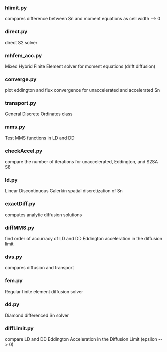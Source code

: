 ### hlimit.py
compares difference between Sn and moment equations as cell width --> 0
### direct.py
direct S2 solver
### mhfem_acc.py
Mixed Hybrid Finite Element solver for moment equations (drift diffusion)
### converge.py
plot eddington and flux convergence for unaccelerated and accelerated Sn
### transport.py
General Discrete Ordinates class
### mms.py
Test MMS functions in LD and DD
### checkAccel.py
compare the number of iterations for unaccelerated, Eddington, and S2SA S8
### ld.py
Linear Discontinuous Galerkin spatial discretization of Sn 
### exactDiff.py
computes analytic diffusion solutions
### diffMMS.py
find order of accurracy of LD and DD Eddington acceleration in the diffusion limit
### dvs.py
compares diffusion and transport
### fem.py
Regular finite element diffusion solver
### dd.py
Diamond differenced Sn solver 
### diffLimit.py
compare LD and DD Eddington Acceleration in the Diffusion Limit (epsilon --> 0)
